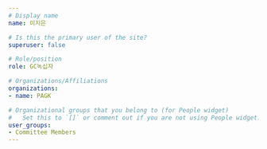 ```yaml
---
# Display name
name: 이지은

# Is this the primary user of the site?
superuser: false

# Role/position
role: GC녹십자

# Organizations/Affiliations
organizations:
- name: PAGK

# Organizational groups that you belong to (for People widget)
#   Set this to `[]` or comment out if you are not using People widget.
user_groups:
- Committee Members
---
```

